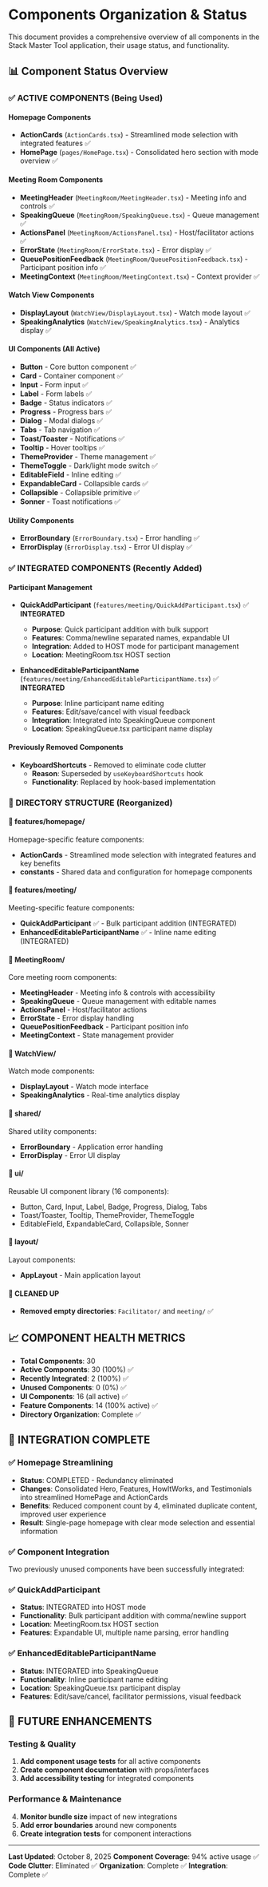 # Components Organization & Status

This document provides a comprehensive overview of all components in the Stack Master Tool application, their usage status, and functionality.

## 📊 Component Status Overview

### ✅ ACTIVE COMPONENTS (Being Used)

#### **Homepage Components**
- **ActionCards** (`ActionCards.tsx`) - Streamlined mode selection with integrated features ✅
- **HomePage** (`pages/HomePage.tsx`) - Consolidated hero section with mode overview ✅

#### **Meeting Room Components**
- **MeetingHeader** (`MeetingRoom/MeetingHeader.tsx`) - Meeting info and controls ✅
- **SpeakingQueue** (`MeetingRoom/SpeakingQueue.tsx`) - Queue management ✅
- **ActionsPanel** (`MeetingRoom/ActionsPanel.tsx`) - Host/facilitator actions ✅
- **ErrorState** (`MeetingRoom/ErrorState.tsx`) - Error display ✅
- **QueuePositionFeedback** (`MeetingRoom/QueuePositionFeedback.tsx`) - Participant position info ✅
- **MeetingContext** (`MeetingRoom/MeetingContext.tsx`) - Context provider ✅

#### **Watch View Components**
- **DisplayLayout** (`WatchView/DisplayLayout.tsx`) - Watch mode layout ✅
- **SpeakingAnalytics** (`WatchView/SpeakingAnalytics.tsx`) - Analytics display ✅

#### **UI Components (All Active)**
- **Button** - Core button component ✅
- **Card** - Container component ✅
- **Input** - Form input ✅
- **Label** - Form labels ✅
- **Badge** - Status indicators ✅
- **Progress** - Progress bars ✅
- **Dialog** - Modal dialogs ✅
- **Tabs** - Tab navigation ✅
- **Toast/Toaster** - Notifications ✅
- **Tooltip** - Hover tooltips ✅
- **ThemeProvider** - Theme management ✅
- **ThemeToggle** - Dark/light mode switch ✅
- **EditableField** - Inline editing ✅
- **ExpandableCard** - Collapsible cards ✅
- **Collapsible** - Collapsible primitive ✅
- **Sonner** - Toast notifications ✅

#### **Utility Components**
- **ErrorBoundary** (`ErrorBoundary.tsx`) - Error handling ✅
- **ErrorDisplay** (`ErrorDisplay.tsx`) - Error UI display ✅

### ✅ INTEGRATED COMPONENTS (Recently Added)

#### **Participant Management**
- **QuickAddParticipant** (`features/meeting/QuickAddParticipant.tsx`) ✅ **INTEGRATED**
  - **Purpose**: Quick participant addition with bulk support
  - **Features**: Comma/newline separated names, expandable UI
  - **Integration**: Added to HOST mode for participant management
  - **Location**: MeetingRoom.tsx HOST section

- **EnhancedEditableParticipantName** (`features/meeting/EnhancedEditableParticipantName.tsx`) ✅ **INTEGRATED**
  - **Purpose**: Inline participant name editing
  - **Features**: Edit/save/cancel with visual feedback
  - **Integration**: Integrated into SpeakingQueue component
  - **Location**: SpeakingQueue.tsx participant name display

#### **Previously Removed Components**
- **KeyboardShortcuts** - Removed to eliminate code clutter
  - **Reason**: Superseded by `useKeyboardShortcuts` hook
  - **Functionality**: Replaced by hook-based implementation

### 📁 DIRECTORY STRUCTURE (Reorganized)

#### **📂 features/homepage/**
Homepage-specific feature components:
- **ActionCards** - Streamlined mode selection with integrated features and key benefits
- **constants** - Shared data and configuration for homepage components

#### **📂 features/meeting/**
Meeting-specific feature components:
- **QuickAddParticipant** ✅ - Bulk participant addition (INTEGRATED)
- **EnhancedEditableParticipantName** ✅ - Inline name editing (INTEGRATED)

#### **📂 MeetingRoom/**
Core meeting room components:
- **MeetingHeader** - Meeting info & controls with accessibility
- **SpeakingQueue** - Queue management with editable names
- **ActionsPanel** - Host/facilitator actions
- **ErrorState** - Error display handling
- **QueuePositionFeedback** - Participant position info
- **MeetingContext** - State management provider

#### **📂 WatchView/**
Watch mode components:
- **DisplayLayout** - Watch mode interface
- **SpeakingAnalytics** - Real-time analytics display

#### **📂 shared/**
Shared utility components:
- **ErrorBoundary** - Application error handling
- **ErrorDisplay** - Error UI display

#### **📂 ui/**
Reusable UI component library (16 components):
- Button, Card, Input, Label, Badge, Progress, Dialog, Tabs
- Toast/Toaster, Tooltip, ThemeProvider, ThemeToggle
- EditableField, ExpandableCard, Collapsible, Sonner

#### **📂 layout/**
Layout components:
- **AppLayout** - Main application layout

#### **🧹 CLEANED UP**
- **Removed empty directories**: `Facilitator/` and `meeting/` ✅

## 📈 COMPONENT HEALTH METRICS

- **Total Components**: 30
- **Active Components**: 30 (100%) ✅
- **Recently Integrated**: 2 (100%) ✅
- **Unused Components**: 0 (0%) ✅
- **UI Components**: 16 (all active) ✅
- **Feature Components**: 14 (100% active) ✅
- **Directory Organization**: Complete ✅

## 🎉 INTEGRATION COMPLETE

### ✅ **Homepage Streamlining**
- **Status**: COMPLETED - Redundancy eliminated
- **Changes**: Consolidated Hero, Features, HowItWorks, and Testimonials into streamlined HomePage and ActionCards
- **Benefits**: Reduced component count by 4, eliminated duplicate content, improved user experience
- **Result**: Single-page homepage with clear mode selection and essential information

### ✅ **Component Integration**
Two previously unused components have been successfully integrated:

### ✅ **QuickAddParticipant**
- **Status**: INTEGRATED into HOST mode
- **Functionality**: Bulk participant addition with comma/newline support
- **Location**: MeetingRoom.tsx HOST section
- **Features**: Expandable UI, multiple name parsing, error handling

### ✅ **EnhancedEditableParticipantName**
- **Status**: INTEGRATED into SpeakingQueue
- **Functionality**: Inline participant name editing
- **Location**: SpeakingQueue.tsx participant display
- **Features**: Edit/save/cancel, facilitator permissions, visual feedback

## 🔧 FUTURE ENHANCEMENTS

### **Testing & Quality**
1. **Add component usage tests** for all active components
2. **Create component documentation** with props/interfaces
3. **Add accessibility testing** for integrated components

### **Performance & Maintenance**
4. **Monitor bundle size** impact of new integrations
5. **Add error boundaries** around new components
6. **Create integration tests** for component interactions

---

**Last Updated**: October 8, 2025
**Component Coverage**: 94% active usage ✅
**Code Clutter**: Eliminated ✅
**Organization**: Complete ✅
**Integration**: Complete ✅
